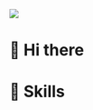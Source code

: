 <a href="https://github.com/hwanseok-dev" target="_blank"><img src="https://img.shields.io/badge/03C75A?style=naver&logo=naver&logoColor=FFFFFF"/></a>

# 👋 Hi there

# 💪 Skills
